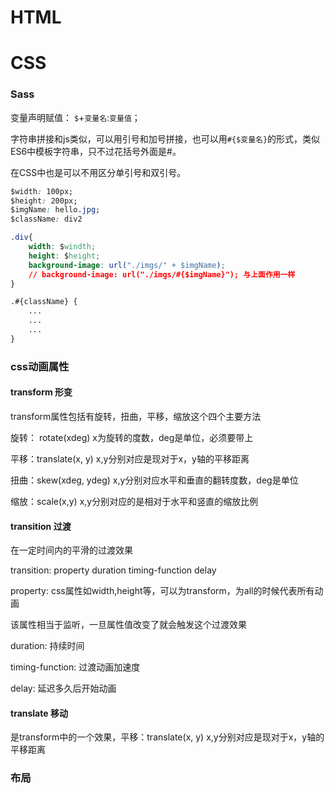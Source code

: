 # HTML

# CSS

### Sass

变量声明赋值：  `$`+`变量名`:`变量值`；

字符串拼接和js类似，可以用引号和加号拼接，也可以用`#{$变量名}`的形式，类似ES6中模板字符串，只不过花括号外面是#。

在CSS中也是可以不用区分单引号和双引号。

```Css
$width: 100px;
$height: 200px;
$imgName: hello.jpg;
$className: div2

.div{
    width: $windth;
    height: $height;
    background-image: url("./imgs/" + $imgName);
    // background-image: url("./imgs/#{$imgName}"); 与上面作用一样
}

.#{className} {
    ...
    ...
    ...
}
```







### css动画属性

#### transform 形变

transform属性包括有旋转，扭曲，平移，缩放这个四个主要方法

旋转： rotate(xdeg) x为旋转的度数，deg是单位，必须要带上

平移：translate(x, y) x,y分别对应是现对于x，y轴的平移距离

扭曲：skew(xdeg, ydeg) x,y分别对应水平和垂直的翻转度数，deg是单位

缩放：scale(x,y) x,y分别对应的是相对于水平和竖直的缩放比例

#### transition 过渡

在一定时间内的平滑的过渡效果

transition: property duration timing-function delay

property: css属性如width,height等，可以为transform，为all的时候代表所有动画

该属性相当于监听，一旦属性值改变了就会触发这个过渡效果

duration: 持续时间

timing-function: 过渡动画加速度

delay: 延迟多久后开始动画

#### translate 移动

是transform中的一个效果，平移：translate(x, y) x,y分别对应是现对于x，y轴的平移距离



### 布局





